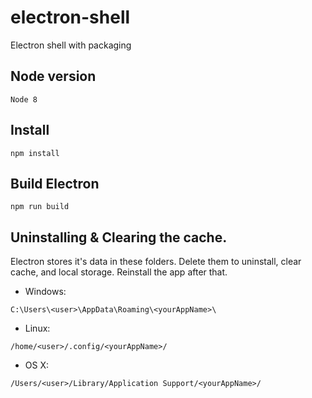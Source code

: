 # electron-shell

Electron shell with packaging

## Node version
```
Node 8
```

## Install
```
npm install
```

## Build Electron
```
npm run build
```

## Uninstalling & Clearing the cache.

Electron stores it's data in these folders. Delete them to uninstall, clear cache, and local storage. Reinstall the app after that.

* Windows:
```
C:\Users\<user>\AppData\Roaming\<yourAppName>\
````

* Linux:
````
/home/<user>/.config/<yourAppName>/
````

* OS X:
```
/Users/<user>/Library/Application Support/<yourAppName>/
````
